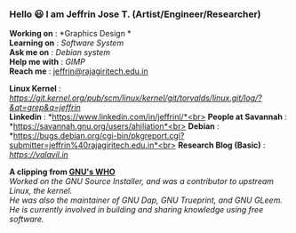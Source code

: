 ### Hello :smiley: I am  Jeffrin Jose T. (Artist/Engineer/Researcher)

<!--
**ahiliation/ahiliation** is a ✨ _special_ ✨ repository because its `README.md` (this file) appears on your GitHub profile.

Here are some ideas to get you started:

- 🔭 I’m currently working on ...
- 🌱 I’m currently learning ...
- 👯 I’m looking to collaborate on ...
- 🤔 I’m looking for help with ...
- 💬 Ask me about ...
- 📫 How to reach me: ...
- 😄 Pronouns: ...
- ⚡ Fun fact: ...
-->

   **Working on**   :   *Graphics Design *<br>
   **Learning on**  :   *Software System* <br>
   **Ask me on**    :   *Debian system*<br>
   **Help me with** :   *GIMP*<br>
   **Reach me**     :   jeffrin@rajagiritech.edu.in
    
    
   **Linux Kernel**           : *https://git.kernel.org/pub/scm/linux/kernel/git/torvalds/linux.git/log/?&qt=grep&q=jeffrin* <br>
   **Linkedin**               : *https://www.linkedin.com/in/jeffrinl/*<br>
   **People at Savannah**     : *https://savannah.gnu.org/users/ahiliation*<br>
   **Debian**                 : *https://bugs.debian.org/cgi-bin/pkgreport.cgi?submitter=jeffrin%40rajagiritech.edu.in*<br>
   **Research Blog (Basic)**  : *https://valavil.in*
 
**A clipping from [GNU's WHO](https://www.gnu.org/people/)**  
 *Worked on the GNU Source Installer, and was a contributor to upstream Linux, the kernel.<br>
 He was also the maintainer of GNU Dap, GNU Trueprint, and GNU GLeem. <br>
 He is currently involved in building and sharing knowledge using free software.*

 
 
